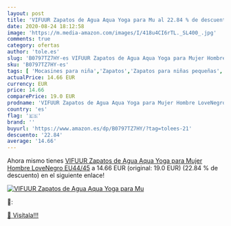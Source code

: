 ```yaml
---
layout: post
title: 'VIFUUR Zapatos de Agua Aqua Yoga para Mu al 22.84 % de descuento'
date: 2020-08-24 18:12:58
image: 'https://m.media-amazon.com/images/I/418u4CI6rTL._SL400_.jpg'
comments: true
category: ofertas
author: 'tole.es'
slug: 'B0797TZ7HY-es VIFUUR Zapatos de Agua Aqua Yoga para Mujer Hombre...'
sku: 'B0797TZ7HY-es'
tags: [ 'Mocasines para niña','Zapatos','Zapatos para niñas pequeñas','Zapatos y complementos','zapatos', ]
actualPrice: 14.66 EUR
currency: EUR
price: 14.66
comparePrice: 19.0 EUR
prodname: 'VIFUUR Zapatos de Agua Aqua Yoga para Mujer Hombre LoveNegro EU44/45'
country: 'es'
flag: '🇪🇸'
brand: ''
buyurl: 'https://www.amazon.es/dp/B0797TZ7HY/?tag=tolees-21'
descuento: '22.84'
average: '14.66'
---
```


Ahora mismo tienes [VIFUUR Zapatos de Agua Aqua Yoga para Mujer Hombre LoveNegro EU44/45](https://www.amazon.es/dp/B0797TZ7HY/?tag=tolees-21) a 14.66 EUR (original: 19.0 EUR) (22.84 %  de descuento) en el siguiente enlace!

[![VIFUUR Zapatos de Agua Aqua Yoga para Mu](https://m.media-amazon.com/images/I/418u4CI6rTL._SL400_.jpg)](https://www.amazon.es/dp/B0797TZ7HY/?tag=tolees-21)

🔎:


[🛒 Visítala!!!](https://www.amazon.es/dp/B0797TZ7HY/?tag=tolees-21)
